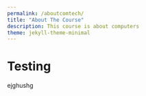 ```yaml
---
permalink: /aboutcomtech/
title: "About The Course"
description: This course is about computers
theme: jekyll-theme-minimal
---
```


# Testing
ejghushg
